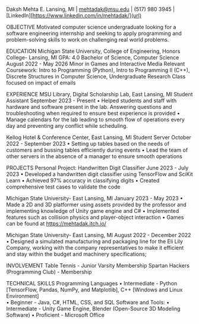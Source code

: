 Daksh Mehta
E. Lansing, MI | mehtadak@msu.edu | (517) 980 3945 | [LinkedIn][https://www.linkedin.com/in/mehtadak/](url)

OBJECTIVE
Motivated computer science undergraduate looking for a software engineering internship and seeking to apply programming and problem-solving skills to work on challenging real world problems.
 
EDUCATION
Michigan State University, College of Engineering, Honors College- Lansing, MI	GPA: 4.0
Bachelor of Science, Computer Science	August 2022 - May 2026
Minor in Games and Interactive Media
Relevant Coursework: Intro to Programming (Python), Intro to Programming II (C++), Discrete Structures in Computer Science, Undergraduate Research Class focused on impact of emails
 
EXPERIENCE
MSU Library, Digital Scholarship Lab, East Lansing, MI
Student Assistant	September 2023 - Present
•	 Helped students and staff with hardware and software present in the lab. Answering questions and troubleshooting when required to ensure best experience is provided
•	Manage calendars for the lab leading to smooth flow of operations every day and preventing any conflict while scheduling. 
 
Kellog Hotel & Conference Center, East Lansing, MI
Student Server	October 2022 - September 2023
•	Setting up tables based on the needs of customers and bussing tables efficiently during events
•	Lead the team of other servers in the absence of a manager to ensure smooth operations
 
PROJECTS
Personal Project: Handwritten Digit Classifier	June 2023 - July 2023
•	Developed a handwritten digit classifier using TensorFlow and SciKit Learn
•	Achieved 97% accuracy in classifying digits
•	Created comprehensive test cases to validate the code

Michigan State University- East Lansing, MI	January 2023 - May 2023
•	Made a 2D and 3D platformer using assets provided by the professor and implementing knowledge of Unity game engine and C#
•	Implemented features such as collision physics and player-object interaction
•	Games can be found at https://mehtadak.itch.io/
 
Michigan State University- East Lansing, MI	August 2022 - December 2022
•	Designed a simulated manufacturing and packaging line for the Eli Lily Company, working with the company representatives to make it efficient and stay within the budget and machinery specifications; 
 
INVOLVEMENT
Table Tennis - Junior Varsity Membership
Spartan Hackers (Programming Club) - Membership
 
TECHNICAL SKILLS
Programming Languages 
•	Intermediate - Python [TensorFlow, Pandas, NumPy, and Matplotlib], C++ [Windows and Linux Environment]  
•	Beginner - Java, C#, HTML, CSS, and SQL
Software and Tools:
•	Intermediate - Unity Game Engine, Blender (Open-Source 3D Modeling Software)
•	Proficient - Microsoft Office


<!---
mehtadak/mehtadak is a ✨ special ✨ repository because its `README.md` (this file) appears on your GitHub profile.
You can click the Preview link to take a look at your changes.
--->
